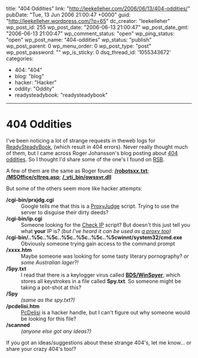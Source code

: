 title: "404 Oddities"
link: "http://leekelleher.com/2006/06/13/404-oddities/"
pubDate: "Tue, 13 Jun 2006 21:00:47 +0000"
guid: "http://leekelleher.wordpress.com/?p=65"
dc_creator: "leekelleher"
wp_post_id: 255
wp_post_date: "2006-06-13 21:00:47"
wp_post_date_gmt: "2006-06-13 21:00:47"
wp_comment_status: "open"
wp_ping_status: "open"
wp_post_name: "404-oddities"
wp_status: "publish"
wp_post_parent: 0
wp_menu_order: 0
wp_post_type: "post"
wp_post_password: ""
wp_is_sticky: 0
dsq_thread_id: '1055343672'
categories:
  - 404: "404"
  - blog: "blog"
  - hacker: "Hacker"
  - oddity: "Oddity"
  - readysteadybook: "readysteadybook"

---

# 404 Oddities

I've been noticing a lot of strange requests in theweb logs for <a href="http://www.readysteadybook.com/">ReadySteadyBook</a>, (which result in 404 errors).  Never really thought much of them, but I came across Roger Johansson's blog posting about <a href="http://www.456bereastreet.com/archive/200504/404_oddities/">404 oddities</a>.  So I thought I'd share some of the one's I found on <a href="http://www.readysteadybook.com/Blog.aspx">RSB</a>.

A few of them are the same as Roger found: <a href="http://www.google.co.uk/search?q=%2Frobotsxx.txt"><strong>/robotsxx.txt</strong></a>; <a href="http://www.google.co.uk/search?q=%2FMSOffice%2Fcltreq.asp"><strong>/MSOffice/cltreq.asp</strong></a>; <a href="http://www.google.co.uk/search?q=%2F_vti_bin%2Fowssvr.dll"><strong>/_vti_bin/owssvr.dll </strong></a>

<!--more-->But some of the others seem more like hacker attempts:

<dl><dt><strong>/cgi-bin/prxjdg.cgi</strong></dt><dd>Google tells me that this is a <a href="http://www.google.com/search?q=%2Fcgi-bin%2Fprxjdg.cgi">ProxyJudge</a> script. Trying to use the server to disguise their dirty deeds?</dd><dt><strong>/cgi-bin/ip.cgi</strong></dt><dd>Someone looking for the <a href="http://www.networksecuritytoolkit.org/nst/tools/check_ip.html">Check IP</a> script? But doesn't this just tell you what <strong>your</strong> IP is? <em>(but I've heard it can be used as <a href="http://www.html.com/forums/apache-web-server/12651-error-log-error-help-am-i.html">a proxy too</a>)</em></dd><dt><strong>/cgi-bin/..%5c..%5c..%5c..%5c..%5c..%5cwinnt/system32/cmd.exe</strong></dt><dd>Obviously someone trying gain access to the command prompt</dd><dt><strong>/xxxx.htm</strong></dt><dd>Maybe someone was looking for some tasty literary pornography? <em>or some Australian lager?!</em><em>
</em></dd><dt><strong>/Spy.txt</strong></dt><dd>I read that there is a keylogger virus called <a href="http://www.google.com/search?q=BDS%2FWinSpyer"><strong>BDS/WinSpyer</strong></a>, which stores all keystrokes in a file called <strong>Spy.txt</strong>.  So someone might be taking a pot-shot at this?</dd><dt><strong>/Spy</strong></dt><dd><em>(same as the spy.txt?)</em></dd><dt><strong>/pcdelisi.htm</strong></dt><dd><a href="http://www.google.com/search?q=pcdelisi">PcDelisi</a> is a hacker handle, but I can't figure out why someone would be looking for this file?</dd><dt><strong>/scanned</strong></dt><dd><em>(anyone else got any ideas?)</em></dd></dl>If you got an ideas/suggestions about these strange 404's, let me know... or share your crazy 404's too!?